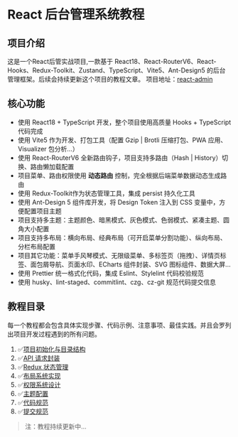 # React 后台管理系统教程

## 项目介绍
这是一个React后管实战项目,一款基于 React18、React-RouterV6、React-Hooks、Redux-Toolkit、Zustand、TypeScript、Vite5、Ant-Design5 的后台管理框架。后续会持续更新这个项目的教程文章。
项目地址：[react-admin](https://github.com/hongyingxin/react-admin)

## 核心功能
- 使用 React18 + TypeScript 开发，整个项目使用高质量 Hooks + TypeScript 代码完成
- 使用 Vite5 作为开发、打包工具（配置 Gzip | Brotli 压缩打包、PWA 应用、Visualizer 包分析…）
- 使用 React-RouterV6 全新路由钩子，项目支持多路由（Hash | History）切换、路由懒加载配置
- 项目菜单、路由权限使用 **动态路由** 控制，完全根据后端菜单数据动态生成路由
- 使用 Redux-Toolkit作为状态管理工具，集成 persist 持久化工具
- 使用 Ant-Design 5 组件库开发，将 Design Token 注入到 CSS 变量中，方便配置项目主题
- 项目支持多主题：主题颜色、暗黑模式、灰色模式、色弱模式、紧凑主题、圆角大小配置
- 项目支持多布局：横向布局、经典布局（可开启菜单分割功能）、纵向布局、分栏布局配置
- 项目其它功能：菜单手风琴模式、无限级菜单、多标签页（拖拽）、详情页标签、面包屑导航、页面水印、ECharts 组件封装、SVG 图标组件、数据大屏…
- 使用 Prettier 统一格式化代码，集成 Eslint、Stylelint 代码校验规范
- 使用 husky、lint-staged、commitlint、czg、cz-git 规范代码提交信息

## 教程目录
每一个教程都会包含具体实现步骤、代码示例、注意事项、最佳实践。并且会罗列出项目开发过程遇到的所有问题。
1. ✅[项目初始化与目录结构](1.md)
2. ✅[API 请求封装](2.md)
3. ✅[Redux 状态管理](3.md)
4. ✅[布局系统实现](4.md)
5. ✅[权限系统设计](5.md)
6. ✅[主题配置](6.md)
7. ✅[代码规范](7.md)
8. ✅[提交规范](8.md)

> 注：教程持续更新中...